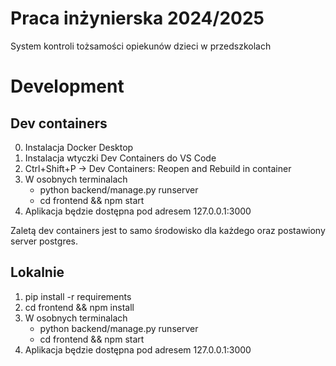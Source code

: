 # Praca inżynierska 2024/2025
System kontroli tożsamości opiekunów dzieci w przedszkolach

# Development

## Dev containers
0. Instalacja Docker Desktop
1. Instalacja wtyczki Dev Containers do VS Code
2. Ctrl+Shift+P -> Dev Containers: Reopen and Rebuild in container
3. W osobnych terminalach
    * python backend/manage.py runserver
    * cd frontend && npm start
4. Aplikacja będzie dostępna pod adresem 127.0.0.1:3000 

Zaletą dev containers jest to samo środowisko dla każdego oraz postawiony server postgres.

## Lokalnie
1. pip install -r requirements
2. cd frontend && npm install
3. W osobnych terminalach
    * python backend/manage.py runserver
    * cd frontend && npm start
4. Aplikacja będzie dostępna pod adresem 127.0.0.1:3000 